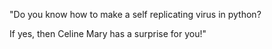 "Do you know how to make a self replicating virus in python?

If yes, then Celine Mary has a surprise for you!"
